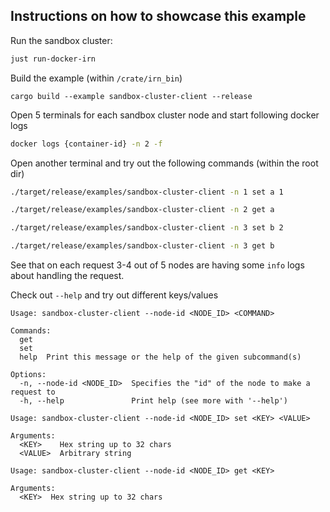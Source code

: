 ## Instructions on how to showcase this example

Run the sandbox cluster:
```sh
just run-docker-irn
```

Build the example (within `/crate/irn_bin`)
```
cargo build --example sandbox-cluster-client --release
```

Open 5 terminals for each sandbox cluster node and start following docker logs
```sh
docker logs {container-id} -n 2 -f
```

Open another terminal and try out the following commands (within the root dir)
```sh
./target/release/examples/sandbox-cluster-client -n 1 set a 1

./target/release/examples/sandbox-cluster-client -n 2 get a

./target/release/examples/sandbox-cluster-client -n 3 set b 2

./target/release/examples/sandbox-cluster-client -n 3 get b
```

See that on each request 3-4 out of 5 nodes are having some `info` logs about handling the request.

Check out `--help` and try out different keys/values
```
Usage: sandbox-cluster-client --node-id <NODE_ID> <COMMAND>

Commands:
  get
  set
  help  Print this message or the help of the given subcommand(s)

Options:
  -n, --node-id <NODE_ID>  Specifies the "id" of the node to make a request to
  -h, --help               Print help (see more with '--help')
```
```
Usage: sandbox-cluster-client --node-id <NODE_ID> set <KEY> <VALUE>

Arguments:
  <KEY>    Hex string up to 32 chars
  <VALUE>  Arbitrary string
```
```
Usage: sandbox-cluster-client --node-id <NODE_ID> get <KEY>

Arguments:
  <KEY>  Hex string up to 32 chars
```

